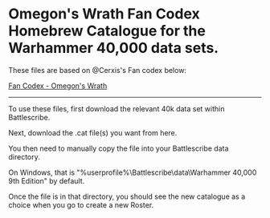 Omegon's Wrath Fan Codex Homebrew Catalogue for the Warhammer 40,000 data sets.
==================

These files are based on @Cerxis's Fan codex below:

[Fan Codex - Omegon's Wrath](https://www.cerxis.de/omegonswrath/index.php/supplement/)

---------------------
To use these files, first download the relevant 40k data set within Battlescribe.

Next, download the .cat file(s) you want from here.

You then need to manually copy the file into your Battlescribe data directory.

On Windows, that is "%userprofile%\Battlescribe\data\Warhammer 40,000 9th Edition" by default.

Once the file is in that directory, you should see the new catalogue as a choice when you go to create a new Roster.
